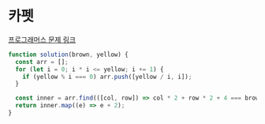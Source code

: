 # 카펫

[프로그래머스 문제 링크](https://programmers.co.kr/learn/courses/30/lessons/42842)

```javascript
function solution(brown, yellow) {
  const arr = [];
  for (let i = 0; i * i <= yellow; i += 1) {
    if (yellow % i === 0) arr.push([yellow / i, i]);
  }

  const inner = arr.find(([col, row]) => col * 2 + row * 2 + 4 === brown);
  return inner.map((e) => e + 2);
}
```
